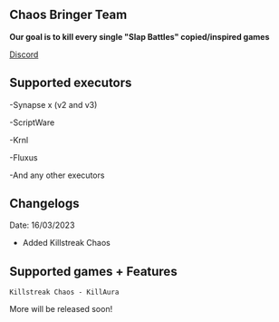 ## Chaos Bringer Team  
**Our goal is to kill every single "Slap Battles" copied/inspired games**
<!--**This is in insanely early beta! And there is only a few games added!**-->

[Discord](https://discord.gg/9VRgarPsTQ)

## Supported executors  
-Synapse x (v2 and v3)

-ScriptWare

-Krnl

-Fluxus

-And any other executors 

## Changelogs
Date: 16/03/2023
+ Added Killstreak Chaos
<!--* WIP-->
<!--+ WIP-->
<!--- WIP-->

## Supported games + Features
```
Killstreak Chaos - KillAura
```
 More will be released soon!
